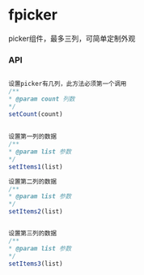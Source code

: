 # fpicker

picker组件，最多三列，可简单定制外观

### API

```js

设置picker有几列，此方法必须第一个调用
/**
* @param count 列数
*/
setCount(count)
     
    
设置第一列的数据
/**
* @param list 参数
*/
setItems1(list)

设置第二列的数据
/**
* @param list 参数
*/
setItems2(list)


设置第三列的数据
/**
* @param list 参数
*/
setItems3(list)





```



